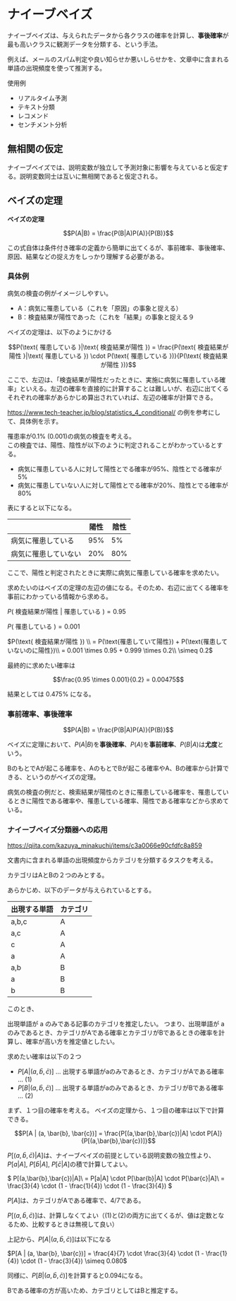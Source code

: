 <script type="text/javascript" async src="https://cdnjs.cloudflare.com/ajax/libs/mathjax/3.2.2/es5/tex-mml-chtml.min.js">
</script>
<script type="text/x-mathjax-config">
 MathJax.Hub.Config({
 tex2jax: {
 inlineMath: [['$', '$'] ],
 displayMath: [ ['$$','$$'], ["\\[","\\]"] ]
 }
 });
</script>

# ナイーブベイズ

ナイーブベイズは、与えられたデータから各クラスの確率を計算し、**事後確率**が最も高いクラスに観測データを分類する、という手法。

例えば、メールのスパム判定や良い知らせか悪いしらせかを、文章中に含まれる単語の出現頻度を使って推測する。

使用例

- リアルタイム予測 
- テキスト分類
- レコメンド 
- センチメント分析

## 無相関の仮定

ナイーブベイズでは、説明変数が独立して予測対象に影響を与えていると仮定する。説明変数同士は互いに無相関であると仮定される。

## ベイズの定理

**ベイズの定理**

$$P(A|B) = \frac{P(B|A)P(A)}{P(B)}$$

この式自体は条件付き確率の定義から簡単に出てくるが、事前確率、事後確率、原因、結果などの捉え方をしっかり理解する必要がある。

### 具体例

病気の検査の例がイメージしやすい。

- A：病気に罹患している（これを「原因」の事象と捉える）
- B：検査結果が陽性であった（これを「結果」の事象と捉える９

ベイズの定理は、以下のようにかける

$$P(\text{ 罹患している }|\text{ 検査結果が陽性 }) = \frac{P(\text{ 検査結果が陽性 }|\text{ 罹患している }) \cdot P(\text{ 罹患している })}{P(\text{ 検査結果が陽性 })}$$

ここで、左辺は、「検査結果が陽性だったときに、実施に病気に罹患している確率」といえる。左辺の確率を直接的に計算することは難しいが、右辺に出てくるそれぞれの確率があらかじめ算出されていれば、左辺の確率が計算できる。

https://www.tech-teacher.jp/blog/statistics_4_conditional/ の例を参考にして、具体例を示す。

罹患率が0.1% (0.001)の病気の検査を考える。  
この検査では、陽性、陰性が以下のように判定されることがわかっているとする。

- 病気に罹患している人に対して陽性とでる確率が95%、陰性とでる確率が5%
- 病気に罹患していない人に対して陽性とでる確率が20%、陰性とでる確率が80%

表にすると以下になる。

|                   |陽性  |陰性 |
|-------------------|-----|-----|
| 病気に罹患している   | 95% | 5% |
| 病気に罹患していない | 20% | 80% |

ここで、陽性と判定されたときに実際に病気に罹患している確率を求めたい。

求めたいのはベイズの定理の左辺の値になる。そのため、右辺に出てくる確率を事前にわかっている情報から求める。

$P(\text{ 検査結果が陽性 } | \text{ 罹患している }) = 0.95$

$P(\text{ 罹患している }) = 0.001$

$P(\text{ 検査結果が陽性 }) \\
= P(\text{罹患していて陽性}) + P(\text{罹患していないのに陽性})\\
= 0.001 \times 0.95 + 0.999 \times 0.2\\
\simeq 0.2$

最終的に求めたい確率は

$$\frac{0.95 \times 0.001}{0.2} = 0.00475$$

結果としては 0.475% になる。


### 事前確率、事後確率

$$P(A|B) = \frac{P(B|A)P(A)}{P(B)}$$

ベイズに定理において、$P(A|B)$を**事後確率**、$P(A)$を**事前確率**、$P(B|A)$は**尤度**という。

BのもとでAが起こる確率を、AのもとでBが起こる確率やA、Bの確率から計算できる、というのがベイズの定理。

病気の検査の例だと、検索結果が陽性のときに罹患している確率を、罹患しているときに陽性である確率や、罹患している確率、陽性である確率などから求めている。

### ナイーブベイズ分類器への応用

https://qiita.com/kazuya_minakuchi/items/c3a0066e90cfdfc8a859


文書内に含まれる単語の出現頻度からカテゴリを分類するタスクを考える。

カテゴリはAとBの２つのみとする。

あらかじめ、以下のデータが与えられているとする。

|出現する単語|カテゴリ|
|----------|-------|
|a,b,c     | A |
|a,c       | A |
|c         | A |
|a         | A |
|a,b       | B |
|a         | B |
|b         | B |

このとき、

出現単語が a のみである記事のカテゴリを推定したい。
つまり、出現単語が a のみであるとき、カテゴリがAである確率とカテゴリがBであるときの確率を計算し、確率が高い方を推定値としたい。

求めたい確率は以下の２つ

- $P[A | (a, \bar{b}, \bar{c})]$ ... 出現する単語がaのみであるとき、カテゴリがAである確率 ... (1)
- $P[B | (a, \bar{b}, \bar{c})]$ ... 出現する単語がaのみであるとき、カテゴリがBである確率 ... (2)

まず、１つ目の確率を考える。
ベイズの定理から、１つ目の確率は以下で計算できる。

$$P[A | (a, \bar{b}, \bar{c})] = \frac{P[(a,\bar{b},\bar{c})|A] \cdot P[A]}{P[(a,\bar{b},\bar{c})]}$$

$P[(a,\bar{b},\bar{c})|A]$は、ナイーブベイズの前提としている説明変数の独立性より、$P[a|A]$, $P[\bar{b}|A]$, $P[\bar{c}|A]$の積で計算してよい。

$
P[(a,\bar{b},\bar{c})|A]\\
= P[a|A] \cdot P[\bar{b}|A] \cdot P[\bar{c}|A]\\
= \frac{3}{4} \cdot (1 - \frac{1}{4}) \cdot (1 - \frac{3}{4})
$

$P[A]$は、カテゴリがAである確率で、$4 / 7$である。

$P[(a,\bar{b},\bar{c})]$は、計算しなくてよい（(1)と(2)の両方に出てくるが、値は定数となるため、比較するときは無視して良い）

上記から、$P[A | (a, \bar{b}, \bar{c})]$は以下になる

$P[A | (a, \bar{b}, \bar{c})] = \frac{4}{7} \cdot \frac{3}{4} \cdot (1 - \frac{1}{4}) \cdot (1 - \frac{3}{4}) \simeq 0.080$

同様に、$P[B | (a, \bar{b}, \bar{c})]$を計算すると$0.094$になる。

Bである確率の方が高いため、カテゴリとしてはBと推定する。


